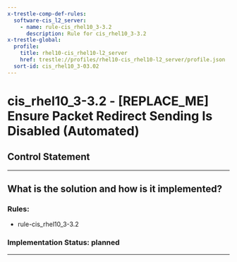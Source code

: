 ```yaml
---
x-trestle-comp-def-rules:
  software-cis_l2_server:
    - name: rule-cis_rhel10_3-3.2
      description: Rule for cis_rhel10_3-3.2
x-trestle-global:
  profile:
    title: rhel10-cis_rhel10-l2_server
    href: trestle://profiles/rhel10-cis_rhel10-l2_server/profile.json
  sort-id: cis_rhel10_3-03.02
---
```


# cis_rhel10_3-3.2 - \[REPLACE_ME\] Ensure Packet Redirect Sending Is Disabled (Automated)

## Control Statement

______________________________________________________________________

## What is the solution and how is it implemented?

<!-- For implementation status enter one of: implemented, partial, planned, alternative, not-applicable -->

<!-- Note that the list of rules under ### Rules: is read-only and changes will not be captured after assembly to JSON -->

<!-- Add control implementation description here for control: cis_rhel10_3-3.2 -->

### Rules:

  - rule-cis_rhel10_3-3.2

### Implementation Status: planned

______________________________________________________________________
